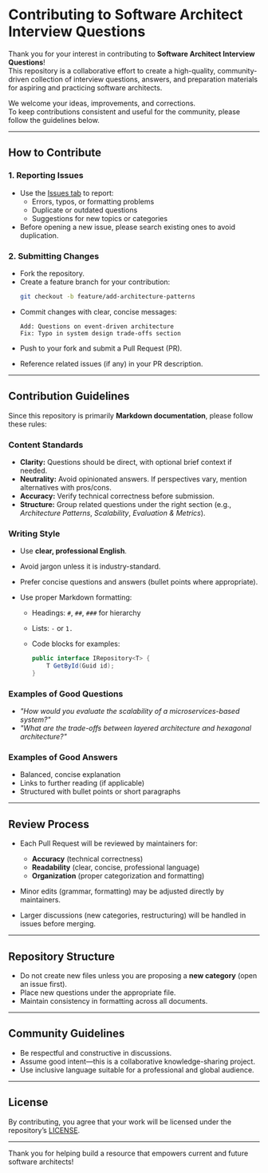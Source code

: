 # Contributing to Software Architect Interview Questions

Thank you for your interest in contributing to **Software Architect Interview Questions**!  
This repository is a collaborative effort to create a high-quality, community-driven collection of interview questions, answers, and preparation materials for aspiring and practicing software architects.

We welcome your ideas, improvements, and corrections.  
To keep contributions consistent and useful for the community, please follow the guidelines below.

---

## How to Contribute

### 1. Reporting Issues
- Use the [Issues tab](../../issues) to report:
  - Errors, typos, or formatting problems
  - Duplicate or outdated questions
  - Suggestions for new topics or categories
- Before opening a new issue, please search existing ones to avoid duplication.

### 2. Submitting Changes
- Fork the repository.
- Create a feature branch for your contribution:
  ```bash
  git checkout -b feature/add-architecture-patterns
  ```

* Commit changes with clear, concise messages:

  ```
  Add: Questions on event-driven architecture
  Fix: Typo in system design trade-offs section
  ```
* Push to your fork and submit a Pull Request (PR).
* Reference related issues (if any) in your PR description.

---

## Contribution Guidelines

Since this repository is primarily **Markdown documentation**, please follow these rules:

### Content Standards

* **Clarity:** Questions should be direct, with optional brief context if needed.
* **Neutrality:** Avoid opinionated answers. If perspectives vary, mention alternatives with pros/cons.
* **Accuracy:** Verify technical correctness before submission.
* **Structure:** Group related questions under the right section (e.g., *Architecture Patterns*, *Scalability*, *Evaluation & Metrics*).

### Writing Style

* Use **clear, professional English**.
* Avoid jargon unless it is industry-standard.
* Prefer concise questions and answers (bullet points where appropriate).
* Use proper Markdown formatting:

  * Headings: `#`, `##`, `###` for hierarchy
  * Lists: `-` or `1.`
  * Code blocks for examples:

    ```csharp
    public interface IRepository<T> {
        T GetById(Guid id);
    }
    ```

### Examples of Good Questions

* *"How would you evaluate the scalability of a microservices-based system?"*
* *"What are the trade-offs between layered architecture and hexagonal architecture?"*

### Examples of Good Answers

* Balanced, concise explanation
* Links to further reading (if applicable)
* Structured with bullet points or short paragraphs

---

## Review Process

* Each Pull Request will be reviewed by maintainers for:

  * **Accuracy** (technical correctness)
  * **Readability** (clear, concise, professional language)
  * **Organization** (proper categorization and formatting)
* Minor edits (grammar, formatting) may be adjusted directly by maintainers.
* Larger discussions (new categories, restructuring) will be handled in issues before merging.

---

## Repository Structure

* Do not create new files unless you are proposing a **new category** (open an issue first).
* Place new questions under the appropriate file.
* Maintain consistency in formatting across all documents.

---

## Community Guidelines

* Be respectful and constructive in discussions.
* Assume good intent—this is a collaborative knowledge-sharing project.
* Use inclusive language suitable for a professional and global audience.

---

## License

By contributing, you agree that your work will be licensed under the repository’s [LICENSE](./LICENSE).

---

Thank you for helping build a resource that empowers current and future software architects!

